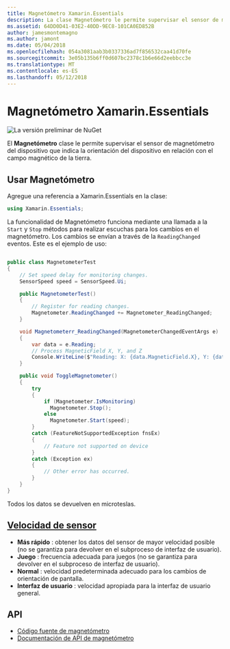 ```yaml
---
title: Magnetómetro Xamarin.Essentials
description: La clase Magnetómetro le permite supervisar el sensor de magnetómetro del dispositivo que indica la orientación del dispositivo en relación con el campo magnético de la tierra.
ms.assetid: 64DD0D41-03E2-40DD-9EC8-101CA0ED852B
author: jamesmontemagno
ms.author: jamont
ms.date: 05/04/2018
ms.openlocfilehash: 054a3081aab3b0337336ad7f856532caa41d70fe
ms.sourcegitcommit: 3e05b135b6ff0d607bc2378c1b6e66d2eebbcc3e
ms.translationtype: MT
ms.contentlocale: es-ES
ms.lasthandoff: 05/12/2018
---
```

# <a name="xamarinessentials-magnetometer"></a>Magnetómetro Xamarin.Essentials

![La versión preliminar de NuGet](~/media/shared/pre-release.png)

El **Magnetómetro** clase le permite supervisar el sensor de magnetómetro del dispositivo que indica la orientación del dispositivo en relación con el campo magnético de la tierra.

## <a name="using-magnetometer"></a>Usar Magnetómetro

Agregue una referencia a Xamarin.Essentials en la clase:

```csharp
using Xamarin.Essentials;
```

La funcionalidad de Magnetómetro funciona mediante una llamada a la `Start` y `Stop` métodos para realizar escuchas para los cambios en el magnetómetro. Los cambios se envían a través de la `ReadingChanged` eventos. Este es el ejemplo de uso:

```csharp

public class MagnetometerTest
{
    // Set speed delay for monitoring changes.
    SensorSpeed speed = SensorSpeed.Ui;

    public MagnetometerTest()
    {
        // Register for reading changes.
        Magnetometer.ReadingChanged += Magnetometer_ReadingChanged;
    }

    void Magnetometerr_ReadingChanged(MagnetometerChangedEventArgs e)
    {
        var data = e.Reading;
        // Process MagneticField X, Y, and Z
        Console.WriteLine($"Reading: X: {data.MagneticField.X}, Y: {data.MagneticField.Y}, Z: {data.MagneticField.Z}");
    }

    public void ToggleMagnetometer()
    {
        try
        {
            if (Magnetometer.IsMonitoring)
              Magnetometer.Stop();
            else
              Magnetometer.Start(speed);
        }
        catch (FeatureNotSupportedException fnsEx)
        {
            // Feature not supported on device
        }
        catch (Exception ex)
        {
            // Other error has occurred.
        }
    }
}
```

Todos los datos se devuelven en microteslas.

## <a name="sensor-speedxrefxamarinessentialssensorspeed"></a>[Velocidad de sensor](xref:Xamarin.Essentials.SensorSpeed)

- **Más rápido** : obtener los datos del sensor de mayor velocidad posible (no se garantiza para devolver en el subproceso de interfaz de usuario).
- **Juego** : frecuencia adecuada para juegos (no se garantiza para devolver en el subproceso de interfaz de usuario).
- **Normal** : velocidad predeterminada adecuado para los cambios de orientación de pantalla.
- **Interfaz de usuario** : velocidad apropiada para la interfaz de usuario general.

## <a name="api"></a>API

- [Código fuente de magnetómetro](https://github.com/xamarin/Essentials/tree/master/Xamarin.Essentials/Magnetometer)
- [Documentación de API de magnetómetro](xref:Xamarin.Essentials.Magnetometer)
